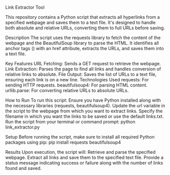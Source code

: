 Link Extractor Tool

This repository contains a Python script that extracts all hyperlinks from a specified webpage and saves them to a text file. It's designed to handle both absolute and relative URLs, converting them to full URLs before saving.

Description
The script uses the requests library to fetch the content of the webpage and the BeautifulSoup library to parse the HTML. It identifies all anchor tags (<a>) with an href attribute, extracts the URLs, and saves them into a text file.

Key Features
URL Fetching: Sends a GET request to retrieve the webpage.
Link Extraction: Parses the page to find all links and handles conversion of relative links to absolute.
File Output: Saves the list of URLs to a text file, ensuring each link is on a new line.
Technologies Used
requests: For sending HTTP requests.
beautifulsoup4: For parsing HTML content.
urllib.parse: For converting relative URLs to absolute URLs.

How to Run
To run this script:
Ensure you have Python installed along with the necessary libraries (requests, beautifulsoup4).
Update the url variable in the script to the webpage from which you want to extract links.
Specify the filename in which you want the links to be saved or use the default links.txt.
Run the script from your terminal or command prompt:
python link_extractor.py

Setup
Before running the script, make sure to install all required Python packages using pip:
pip install requests beautifulsoup4

Results
Upon execution, the script will:
Retrieve and parse the specified webpage.
Extract all links and save them to the specified text file.
Provide a status message indicating success or failure along with the number of links found and saved.
